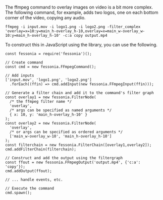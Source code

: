 The ffmpeg command to overlay images on video is a bit more complex. The
following command, for example, adds two logos, one on each bottom corner
of the video, copying any audio.

```{bash}
ffmpeg -i input.mov -i logo1.png -i logo2.png -filter_complex 'overlay=x=10:y=main_h-overlay_h-10,overlay=x=main_w-overlay_w-10:y=main_h-overlay_h-10' -c:a copy output.mp4
```

To construct this in JavaScript using the library, you can use the following.

```{javascript}
const fessonia = require('fessonia')();

// Create command
const cmd = new fessonia.FFmpegCommand();

// Add inputs
['input.mov', 'logo1.png', 'logo2.png']
  .forEach((ffin) => cmd.addInput(new fessonia.FFmpegInput(ffin)));

// Generate a filter chain and add it to the command's filter graph
const overlay1 = new fessonia.FilterNode(
  /* the ffmpeg filter name */
  'overlay',
  /* args can be specified as named arguments */
  { x: 10, y: 'main_h-overlay_h-10' }
);
const overlay2 = new fessonia.FilterNode(
  'overlay',
  /* or args can be specified as ordered arguments */
  ['main_w-overlay_w-10', 'main_h-overlay_h-10']
);
const filterchain = new fessonia.FilterChain([overlay1,overlay2]);
cmd.addFilterChain(filterchain);

// Construct and add the output using the filtergraph
const ffout = new fessonia.FFmpegOutput('output.mp4', {'c:a': 'copy'});
cmd.addOutput(ffout);

// ... handle events, etc.

// Execute the command
cmd.spawn();
```
